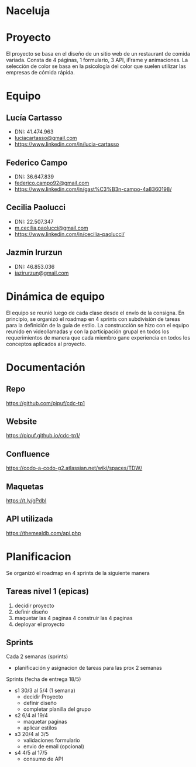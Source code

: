 # Naceluja
# Proyecto
El proyecto se basa en el diseño de un sitio web de un restaurant de comida variada. Consta de 4 páginas, 1 formulario, 3 API, iFrame y animaciones. La selección de color se basa en la psicología del color que suelen utilizar las empresas de cómida rápida.

# Equipo
## Lucía Cartasso
- DNI: 41.474.963
- luciacartasso@gmail.com
- https://www.linkedin.com/in/lucia-cartasso


## Federico Campo
- DNI: 36.647.839
- federico.campo92@gmail.com
- https://www.linkedin.com/in/gast%C3%B3n-campo-4a8360198/

## Cecilia Paolucci
- DNI: 22.507.347
- m.cecilia.paolucci@gmail.com
- https://www.linkedin.com/in/cecilia-paolucci/

## Jazmín Irurzun
- DNI: 46.853.036
- jazirurzun@gmail.com

# Dinámica de equipo
El equipo se reunió luego de cada clase desde el envío de la consigna. En principio, se organizó el roadmap en 4 sprints con subdivisión de tareas para la definición de la guía de estilo. La construcción se hizo con el equipo reunido en videollamadas y con la participación grupal en todos los requerimientos de manera que cada miembro gane experiencia en todos los conceptos aplicados al proyecto.

# Documentación
## Repo 
https://github.com/pipuf/cdc-tp1
## Website
https://pipuf.github.io/cdc-tp1/
## Confluence
https://codo-a-codo-g2.atlassian.net/wiki/spaces/TDW/
## Maquetas
https://t.ly/gPdbI
## API utilizada 
https://themealdb.com/api.php

# Planificacion
Se organizó el roadmap en 4 sprints de la siguiente manera

## Tareas nivel 1 (epicas)
1. decidir proyecto
2. definir diseño
3. maquetar las 4 paginas
4  construir las 4 paginas
5. deployar el proyecto

## Sprints
Cada 2 semanas (sprints)
-	planificación y asignacion de tareas para las prox 2 semanas 

Sprints (fecha de entrega 18/5)
-	s1 30/3 al 5/4 (1 semana)
      - decidir Proyecto
      - definir diseño
      - completar planilla del grupo
-	s2 6/4 al 19/4
      - maquetar paginas
      - aplicar estilos
-	s3 20/4 al 3/5
      -	validaciones formulario
      -	envio de email (opcional)
-	s4 4/5 al 17/5
      -	consumo de API




